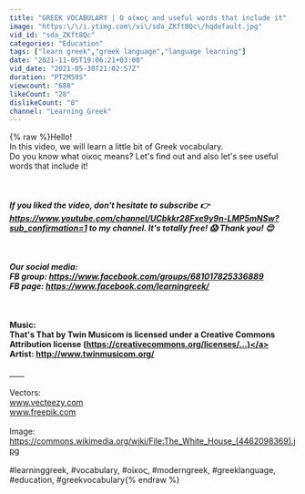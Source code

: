 ```yaml
---
title: "GREEK VOCABULARY | Ο οίκος and useful words that include it"
image: "https:\/\/i.ytimg.com\/vi\/sda_ZKft8Qc\/hqdefault.jpg"
vid_id: "sda_ZKft8Qc"
categories: "Education"
tags: ["learn greek","greek language","language learning"]
date: "2021-11-05T19:06:21+03:00"
vid_date: "2021-05-30T21:02:57Z"
duration: "PT2M59S"
viewcount: "688"
likeCount: "28"
dislikeCount: "0"
channel: "Learning Greek"
---
```

{% raw %}Hello!<br />In this video, we will learn a little bit of Greek vocabulary.<br />Do you know what οίκος means? Let's find out and also let's see useful words that include it!<br /><br />_________________________________________________<br /><br />If you liked the video, don't hesitate to subscribe 👉 <a rel="nofollow" target="blank" href="https://www.youtube.com/channel/UCbkkr28Fxe9y9n-LMP5mNSw?sub_confirmation=1">https://www.youtube.com/channel/UCbkkr28Fxe9y9n-LMP5mNSw?sub_confirmation=1</a> to my channel. It's totally free! 😱 Thank you! 😊<br /><br />______________________________________________<br /><br />Our social media:<br />FB group: <a rel="nofollow" target="blank" href="https://www.facebook.com/groups/681017825336889">https://www.facebook.com/groups/681017825336889</a><br />FB page: <a rel="nofollow" target="blank" href="https://www.facebook.com/learningreek/">https://www.facebook.com/learningreek/</a><br /><br />_____________________________________________<br /><br />Music:<br />That's That by Twin Musicom is licensed under a Creative Commons Attribution license (<a rel="nofollow" target="blank" href="https://creativecommons.org/licenses/​​​​...)">https://creativecommons.org/licenses/​​​​...)</a><br />Artist: <a rel="nofollow" target="blank" href="http://www.twinmusicom.org/">http://www.twinmusicom.org/</a><br /><br />______________________________________________<br /><br />Vectors:<br />www.vecteezy.com<br />www.freepik.com<br /><br />Image:<br /><a rel="nofollow" target="blank" href="https://commons.wikimedia.org/wiki/File:The_White_House_(4462098369).jpg">https://commons.wikimedia.org/wiki/File:The_White_House_(4462098369).jpg</a><br /><br />#learninggreek, #vocabulary, #οίκος, #moderngreek, #greeklanguage, #education, #greekvocabulary{% endraw %}
